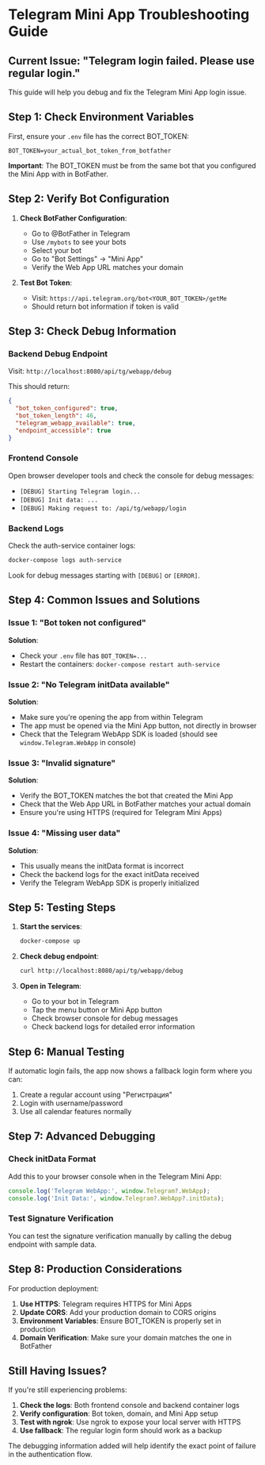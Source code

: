 # Telegram Mini App Troubleshooting Guide

## Current Issue: "Telegram login failed. Please use regular login."

This guide will help you debug and fix the Telegram Mini App login issue.

## Step 1: Check Environment Variables

First, ensure your `.env` file has the correct BOT_TOKEN:

```env
BOT_TOKEN=your_actual_bot_token_from_botfather
```

**Important**: The BOT_TOKEN must be from the same bot that you configured the Mini App with in BotFather.

## Step 2: Verify Bot Configuration

1. **Check BotFather Configuration**:
   - Go to @BotFather in Telegram
   - Use `/mybots` to see your bots
   - Select your bot
   - Go to "Bot Settings" → "Mini App"
   - Verify the Web App URL matches your domain

2. **Test Bot Token**:
   - Visit: `https://api.telegram.org/bot<YOUR_BOT_TOKEN>/getMe`
   - Should return bot information if token is valid

## Step 3: Check Debug Information

### Backend Debug Endpoint
Visit: `http://localhost:8080/api/tg/webapp/debug`

This should return:
```json
{
  "bot_token_configured": true,
  "bot_token_length": 46,
  "telegram_webapp_available": true,
  "endpoint_accessible": true
}
```

### Frontend Console
Open browser developer tools and check the console for debug messages:
- `[DEBUG] Starting Telegram login...`
- `[DEBUG] Init data: ...`
- `[DEBUG] Making request to: /api/tg/webapp/login`

### Backend Logs
Check the auth-service container logs:
```bash
docker-compose logs auth-service
```

Look for debug messages starting with `[DEBUG]` or `[ERROR]`.

## Step 4: Common Issues and Solutions

### Issue 1: "Bot token not configured"
**Solution**: 
- Check your `.env` file has `BOT_TOKEN=...`
- Restart the containers: `docker-compose restart auth-service`

### Issue 2: "No Telegram initData available"
**Solution**:
- Make sure you're opening the app from within Telegram
- The app must be opened via the Mini App button, not directly in browser
- Check that the Telegram WebApp SDK is loaded (should see `window.Telegram.WebApp` in console)

### Issue 3: "Invalid signature"
**Solution**:
- Verify the BOT_TOKEN matches the bot that created the Mini App
- Check that the Web App URL in BotFather matches your actual domain
- Ensure you're using HTTPS (required for Telegram Mini Apps)

### Issue 4: "Missing user data"
**Solution**:
- This usually means the initData format is incorrect
- Check the backend logs for the exact initData received
- Verify the Telegram WebApp SDK is properly initialized

## Step 5: Testing Steps

1. **Start the services**:
   ```bash
   docker-compose up
   ```

2. **Check debug endpoint**:
   ```bash
   curl http://localhost:8080/api/tg/webapp/debug
   ```

3. **Open in Telegram**:
   - Go to your bot in Telegram
   - Tap the menu button or Mini App button
   - Check browser console for debug messages
   - Check backend logs for detailed error information

## Step 6: Manual Testing

If automatic login fails, the app now shows a fallback login form where you can:
1. Create a regular account using "Регистрация"
2. Login with username/password
3. Use all calendar features normally

## Step 7: Advanced Debugging

### Check initData Format
Add this to your browser console when in the Telegram Mini App:
```javascript
console.log('Telegram WebApp:', window.Telegram?.WebApp);
console.log('Init Data:', window.Telegram?.WebApp?.initData);
```

### Test Signature Verification
You can test the signature verification manually by calling the debug endpoint with sample data.

## Step 8: Production Considerations

For production deployment:
1. **Use HTTPS**: Telegram requires HTTPS for Mini Apps
2. **Update CORS**: Add your production domain to CORS origins
3. **Environment Variables**: Ensure BOT_TOKEN is properly set in production
4. **Domain Verification**: Make sure your domain matches the one in BotFather

## Still Having Issues?

If you're still experiencing problems:

1. **Check the logs**: Both frontend console and backend container logs
2. **Verify configuration**: Bot token, domain, and Mini App setup
3. **Test with ngrok**: Use ngrok to expose your local server with HTTPS
4. **Use fallback**: The regular login form should work as a backup

The debugging information added will help identify the exact point of failure in the authentication flow.
